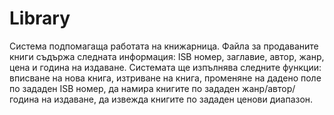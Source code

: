 # Library
Система подпомагаща работата на книжарница. Файла за продаваните книги съдържа следната информация: 
ISB номер, заглавие, автор, жанр, цена и година на издаване. Системата ще изпълнява следните функции:
вписване на нова книга, изтриване на книга, променяне на дадено поле по зададен ISB номер,
да намира книгите по зададен жанр/автор/година на издаване, да извежда книгите по зададен ценови диапазон.
